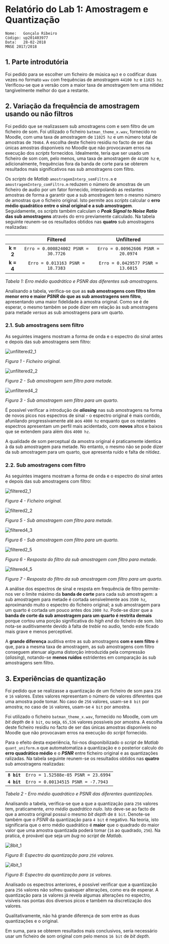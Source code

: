 
# Relatório do Lab 1: Amostragem e Quantização
```
Nome:   Gonçalo Ribeiro
Código: up201403977
Data:   28-02-2018
MNSE 2017/2018
```

## 1. Parte introdutória
Foi pedido para se escolher um ficheiro de música `mp3`
e o codificar duas vezes no formato `wav` com frequências de amostragem `44100 hz` e `11025 hz`. Verificou-se que a versão com a maior taxa de amostragem tem uma nitidez tangivelmente melhor do que a restante.

## 2. Variação da frequência de amostragem usando ou não filtros
Foi pedido que se realizassem sub amostragens com e sem filtro de um ficheiro de som.
Foi utilizado o ficheiro `batman_theme_x.wav`, fornecido no Moodle, com uma
taxa de amostragem de `11025 hz` e um número total de amostras de `70464`.
A escolha deste ficheiro residiu no facto de ser das únicas amostras disponíveis no Moodle que não provocavam erros na execução dos *scripts* fornecidos. Idealmente, tería que ser usado um ficheiro de som com, pelo menos, uma taxa de amostragem de `44100 hz` e, adicionalmente, frequências fora da banda de corte para se obterem resultados mais significativos nas sub amostragens com filtro.

Os *scripts* de *Matlab* `amostragemInterp_semFiltro.m` e `amostragemInterp_comFiltro.m` reduzem o número de amostras de um ficheiro de audio
por um fator fornecido, interpolando as restantes amostras de forma a
garantir que a sub amostragem tem o mesmo número de amostras que o ficheiro
original. Isto permite aos *scripts* calcular o **erro médio quadrático entre
o sinal original e a sub amostragem**. Seguidamente, os *scripts* também calculam
o ***Peak Signal to Noise Ratio* das sub amostragens** através do erro
previamente calculado. Na tabela seguinte reunem-se os resultados obtidos
nas **quatro** sub amostragens realizadas:

||Filtered|Unfiltered| 
|:-:|:-:|:-:|
|**k = 2**|`Erro = 0.000824002 PSNR = 30.7726`|`Erro = 0.00962606 PSNR = 20.0974`|
|**k = 4**|`Erro = 0.013163 PSNR = 18.7383`|`Erro = 0.0429577 PSNR = 13.6015`|
*Tabela 1: Erro médio quadrático e *PSNR* das diferentes sub amostragens.*

Analisando a tabela, verifica-se que as **sub amostragens com filtro têm menor erro e maior *PSNR* do que as sub amostragens sem filtro**, apresentando uma maior fidelidade à amostra original. Como se é de esperar, o mesmo também se pode dizer em relação às sub amostragens para metade *versus* as sub amostragens para um quarto.

### 2.1. Sub amostragens sem filtro

As seguintes imagens mostram a forma de onda e o espectro do sinal antes e depois das sub amostragens sem filtro:

![unfiltered2_1](exercices/unfiltered2/unfiltered2_1.jpg)

*Figura 1 - Ficheiro original.*

![unfiltered2_2](exercices/unfiltered2/unfiltered2_3.jpg)

*Figura 2 - Sub amostragem sem filtro para metade.*

![unfiltered4_2](exercices/unfiltered4/unfiltered4_3.jpg)

*Figura 3 - Sub amostragem sem filtro para um quarto.*

É possível verificar a introdução de ***aliasing***  nas sub amostragens na forma de novos picos nos espectros de sinal - o espectro original é mais contido, afunilando progressivamente até aos `4000 hz` enquanto que os restantes espectros apresentam um perfil mais acidentado, com **novos** altos e baixos que se extendem para além dos `4000 hz`.

A qualidade de som perceptual da amostra original é praticamente identica à da sub amostragem para metade. No entanto, o mesmo não se pode dizer da sub amostragem para um quarto, que apresenta ruído e falta de nitidez.

### 2.2. Sub amostragens com filtro

As seguintes imagens mostram a forma de onda e o espectro do sinal antes e depois das sub amostragens com filtro:

![filtered2_1](exercices/filtered2/filtered2_1.jpg)

*Figura 4 - Ficheiro original.*

![filtered2_2](exercices/filtered2/filtered2_4.jpg)

*Figura 5 - Sub amostragem com filtro para metade.*

![filtered4_3](exercices/filtered4/filtered4_4.jpg)

*Figura 6 - Sub amostragem com filtro para um quarto.*

![filtered2_5](exercices/filtered2/filtered2_5.jpg)

*Figura 6 - Resposta do filtro da sub amostragem com filtro para metade.*

![filtered4_5](exercices/filtered4/filtered4_5.jpg)

*Figura 7 - Resposta do filtro da sub amostragem com filtro para um quarto.*

A análise dos espectros de sinal e respsta em frequência de filtro permite-nos ver o limite máximo da **banda de corte** para cada sub amostragem: a sub amostragem para metade é cortada sensivelmente aos `3500 hz`, aproximando muito o espectro do ficheiro original; a sub amostragem para um quarto é cortada um pouco antes dos `2000 hz`. Pode-se dizer que a **banda de corte da sub amostragem para um quarto é restrita demais** porque cortou uma porção significativa do *high end* do ficheiro de som. Isto nota-se auditivamente devido à falta de *treble* no audio, tendo este ficado mais grave e menos perceptível.

A **grande diferença** auditiva entre as sub amostragens **com e sem filtro** é que, para a mesma taxa de amostragem, as sub amostragens com filtro conseguem atenuar alguma distorção  introduzida pela compressão (*aliasing*), notando-se **menos ruídos** estridentes em comparação às sub amostragens sem filtro.

## 3. Experiências de quantização

Foi pedido que se realizasse a quantização de um ficheiro de som para `256` e `16` valores. Estes valores representam o número de valores diferentes que uma amostra pode tomar. No caso de `256` valores, usam-se `8 bit` por amostra; no caso de `16` valores, usam-se `4 bit` por amostra.

Foi utilizado o ficheiro `batman_theme_x.wav`, fornecido no Moodle, com um *bit depth* de `8 bit`, ou seja, `65,536` valores possíveis por amostra. A escolha deste ficheiro residiu no facto de ser das únicas amostras disponíveis no Moodle que não provocavam erros na execução do *script* fornecido.

Para o efeito desta experiência, foi-nos disponibilizado o *script* de *Matlab* `quant_uniform.m` que automatomatiza a quantização e o posterior calculo do **erro quadrático médio** e o ***PSNR*** entre ficheiro original e as quantizações ralizadas. Na tabela seguinte reunem-se os resultados obtidos
nas **quatro** sub amostragens realizadas:

|||
|:-:|:-|
|**`8 bit`**|`Erro = 1.52588e-05 PSNR = 23.6994`|
|**`4 bit`**|`Erro = 0.00134515 PSNR = -7.7943`|
*Tabela 2 - Erro médio quadrático e *PSNR* das diferentes quantizações.*

Analisando a tabela, verifica-se que a que a quantização para `256` valores tem, praticamente, *erro médio quadrático nulo*. Isto deve-se ao facto de que a amostra original possui o mesmo *bit depth* de `8 bit`. Denote-se também que o *PSNR* da quantização para `4 bit` é negativo. Na teoria, isto significaria que o erro médio quadrático é **maior** que o quadrado do maior valor que uma amostra quantizada poderá tomar (`16` ao quadrado, `256`). Na pratica, é provável que seja um *bug* no *script* de *Matlab*.

![8bit_1](exercices/8bit/8bit_1.jpg)

*Figura 8: Espectro da quantização para `256` valores.*

![4bit_1](exercices/4bit/4bit_1.jpg)

*Figura 8: Espectro da quantização para `16` valores.*

Analisado os espectros anteriores, é possível verificar que a quantização para `256` valores não sofreu quaisquer alterações, como era de esperar. A quantização para `16` valores já revela algumas alterações no espectro, visíveis nas pontas dos diversos picos e também na discretização dos valores.

Qualitativamente, não há grande diferença de som entre as duas quantizações e o original.

Em suma, para se obterem resultados mais conclusivos, sería necessário usar um ficheiro de som original com pelo menos `16 bit` de *bit depth*.